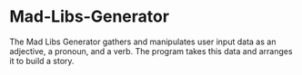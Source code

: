 # Mad-Libs-Generator
The Mad Libs Generator gathers and manipulates user input data as an adjective, a pronoun, and a verb. The program takes this data and arranges it to build a story.
